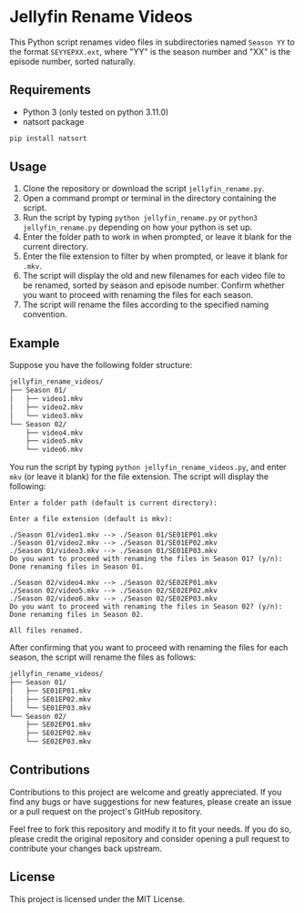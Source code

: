 # Jellyfin Rename Videos

This Python script renames video files in subdirectories named `Season YY` to the format `SEYYEPXX.ext`, where "YY" is the season number and "XX" is the episode number, sorted naturally.

## Requirements

- Python 3 (only tested on python 3.11.0)
- natsort package

```bash
pip install natsort
```

## Usage

1. Clone the repository or download the script `jellyfin_rename.py`.
2. Open a command prompt or terminal in the directory containing the script.
3. Run the script by typing `python jellyfin_rename.py` or `python3 jellyfin_rename.py` depending on how your python is set up.
4. Enter the folder path to work in when prompted, or leave it blank for the current directory.
5. Enter the file extension to filter by when prompted, or leave it blank for `.mkv`.
6. The script will display the old and new filenames for each video file to be renamed, sorted by season and episode number. Confirm whether you want to proceed with renaming the files for each season.
7. The script will rename the files according to the specified naming convention.

## Example

Suppose you have the following folder structure:

```bash
jellyfin_rename_videos/
├── Season 01/
│   ├── video1.mkv
│   ├── video2.mkv
│   └── video3.mkv
└── Season 02/
    ├── video4.mkv
    ├── video5.mkv
    └── video6.mkv
```

You run the script by typing `python jellyfin_rename_videos.py`, and enter `mkv` (or leave it blank) for the file extension. The script will display the following:

```
Enter a folder path (default is current directory):

Enter a file extension (default is mkv):

./Season 01/video1.mkv --> ./Season 01/SE01EP01.mkv
./Season 01/video2.mkv --> ./Season 01/SE01EP02.mkv
./Season 01/video3.mkv --> ./Season 01/SE01EP03.mkv
Do you want to proceed with renaming the files in Season 01? (y/n):
Done renaming files in Season 01.

./Season 02/video4.mkv --> ./Season 02/SE02EP01.mkv
./Season 02/video5.mkv --> ./Season 02/SE02EP02.mkv
./Season 02/video6.mkv --> ./Season 02/SE02EP03.mkv
Do you want to proceed with renaming the files in Season 02? (y/n):
Done renaming files in Season 02.

All files renamed.
```
After confirming that you want to proceed with renaming the files for each season, the script will rename the files as follows:

```bash
jellyfin_rename_videos/
├── Season 01/
│   ├── SE01EP01.mkv
│   ├── SE01EP02.mkv
│   └── SE01EP03.mkv
└── Season 02/
    ├── SE02EP01.mkv
    ├── SE02EP02.mkv
    └── SE02EP03.mkv
```

## Contributions

Contributions to this project are welcome and greatly appreciated. If you find any bugs or have suggestions for new features, please create an issue or a pull request on the project's GitHub repository.

Feel free to fork this repository and modify it to fit your needs. If you do so, please credit the original repository and consider opening a pull request to contribute your changes back upstream.


## License

This project is licensed under the MIT License.
